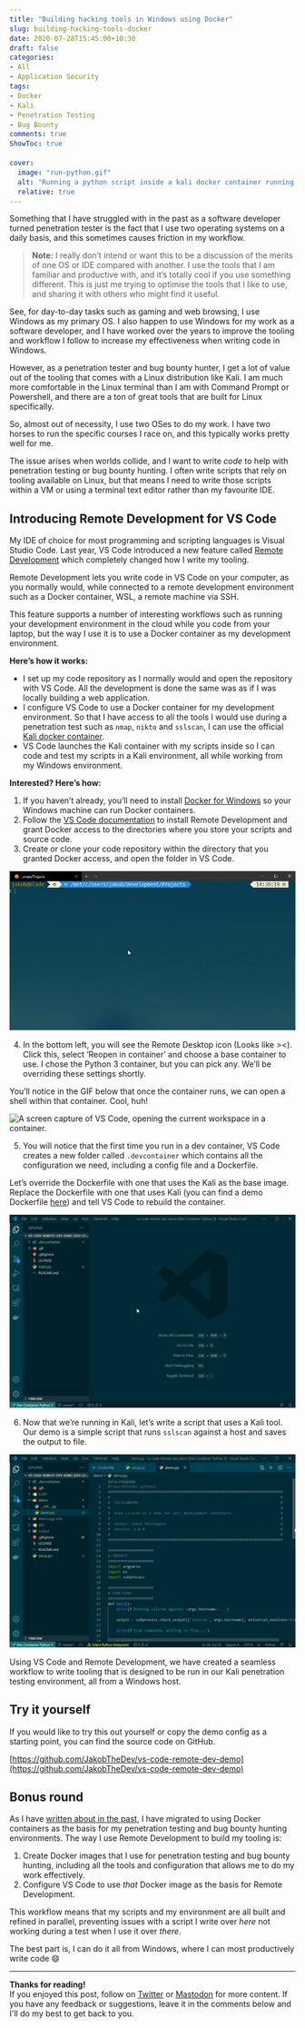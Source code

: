 ```yaml
---
title: "Building hacking tools in Windows using Docker"
slug: building-hacking-tools-docker
date: 2020-07-28T15:45:00+10:30
draft: false
categories:
- All
- Application Security
tags:
- Docker
- Kali
- Penetration Testing
- Bug Bounty
comments: true
ShowToc: true

cover:
  image: "run-python.gif"
  alt: "Running a python script inside a kali docker container running on Windows."
  relative: true
---
```


Something that I have struggled with in the past as a software developer turned penetration tester is the fact that I use two operating systems on a daily basis, and this sometimes causes friction in my workflow.

> **Note:** I really don’t intend or want this to be a discussion of the merits of one OS or IDE compared with another. I use the tools that I am familiar and productive with, and it’s totally cool if you use something different. This is just me trying to optimise the tools that I like to use, and sharing it with others who might find it useful.

See, for day-to-day tasks such as gaming and web browsing, I use Windows as my primary OS. I also happen to use Windows for my work as a software developer, and I have worked over the years to improve the tooling and workflow I follow to increase my effectiveness when writing code in Windows.

However, as a penetration tester and bug bounty hunter, I get a lot of value out of the tooling that comes with a Linux distribution like Kali. I am much more comfortable in the Linux terminal than I am with Command Prompt or Powershell, and there are a ton of great tools that are built for Linux specifically.

So, almost out of necessity, I use two OSes to do my work. I have two horses to run the specific courses I race on, and this typically works pretty well for me.

The issue arises when worlds collide, and I want to write _code_ to help with penetration testing or bug bounty hunting. I often write scripts that rely on tooling available on Linux, but that means I need to write those scripts within a VM or using a terminal text editor rather than my favourite IDE.

## Introducing Remote Development for VS Code

My IDE of choice for most programming and scripting languages is Visual Studio Code. Last year, VS Code introduced a new feature called [Remote Development](https://code.visualstudio.com/docs/remote/remote-overview) which completely changed how I write my tooling.

Remote Development lets you write code in VS Code on your computer, as you normally would, while connected to a remote development environment such as a Docker container, WSL, a remote machine via SSH.

This feature supports a number of interesting workflows such as running your development environment in the cloud while you code from your laptop, but the way I use it is to use a Docker container as my development environment.

**Here’s how it works:**

*   I set up my code repository as I normally would and open the repository with VS Code. All the development is done the same was as if I was locally building a web application.
*   I configure VS Code to use a Docker container for my development environment. So that I have access to all the tools I would use during a penetration test such as `nmap`, `nikto` and `sslscan`, I can use the official [Kali docker container](https://www.kali.org/news/official-kali-linux-docker-images/).
*   VS Code launches the Kali container with my scripts inside so I can code and test my scripts in a Kali environment, all while working from my Windows environment.

**Interested? Here’s how:**

1.  If you haven’t already, you’ll need to install [Docker for Windows](https://docs.docker.com/docker-for-windows/install/) so your Windows machine can run Docker containers.
2.  Follow the [VS Code documentation](https://code.visualstudio.com/docs/remote/containers) to install Remote Development and grant Docker access to the directories where you store your scripts and source code.
3.  Create or clone your code repository within the directory that you granted Docker access, and open the folder in VS Code.

![Cloning a git repository in WSL.](git-clone.gif)

4.  In the bottom left, you will see the Remote Desktop icon (Looks like ><). Click this, select ‘Reopen in container’ and choose a base container to use. I chose the Python 3 container, but you can pick any. We’ll be overriding these settings shortly.

You’ll notice in the GIF below that once the container runs, we can open a shell within that container. Cool, huh!

![A screen capture of VS Code, opening the current workspace in a container.](reopen-in-container-1.gif)

5.  You will notice that the first time you run in a dev container, VS Code creates a new folder called `.devcontainer` which contains all the configuration we need, including a config file and a Dockerfile.

Let’s override the Dockerfile with one that uses the Kali as the base image. Replace the Dockerfile with one that uses Kali (you can find a demo Dockerfile [here](https://github.com/JakobTheDev/vs-code-remote-dev-demo/blob/master/.devcontainer/Dockerfile)) and tell VS Code to rebuild the container.

![screen capture of VS Code, opening the current workspace in a container using the updated Dockerfile.](reopen-in-container-2.gif)

6.  Now that we’re running in Kali, let’s write a script that uses a Kali tool. Our demo is a simple script that runs `sslscan` against a host and saves the output to file.

![Running a python script inside a kali docker container running on Windows.](run-python.gif)

Using VS Code and Remote Development, we have created a seamless workflow to write tooling that is designed to be run in our Kali penetration testing environment, all from a Windows host.

## Try it yourself

If you would like to try this out yourself or copy the demo config as a starting point, you can find the source code on GitHub.

[https://github.com/JakobTheDev/vs-code-remote-dev-demo](https://github.com/JakobTheDev/vs-code-remote-dev-demo)

## Bonus round

As I have [written about in the past](../docker-for-pentesters), I have migrated to using Docker containers as the basis for my penetration testing and bug bounty hunting environments. The way I use Remote Development to build my tooling is:

1.  Create Docker images that I use for penetration testing and bug bounty hunting, including all the tools and configuration that allows me to do my work effectively.
2.  Configure VS Code to use _that_ Docker image as the basis for Remote Development.

This workflow means that my scripts and my environment are all built and refined in parallel, preventing issues with a script I write over _here_ not working during a test when I use it over _there_.

The best part is, I can do it all from Windows, where I can most productively write code 😄

---

**Thanks for reading!**  
If you enjoyed this post, follow on [Twitter](https://www.twitter.com/@JakobTheDev) or [Mastodon](https://infosec.exchange/@JakobTheDev) for more content. If you have any feedback or suggestions, leave it in the comments below and I'll do my best to get back to you.
